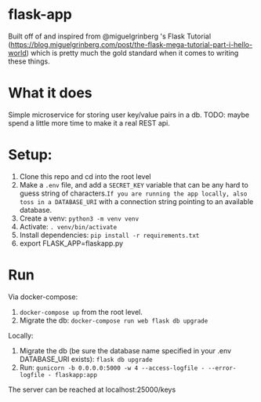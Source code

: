 # flask-app

Built off of and inspired from @miguelgrinberg 's Flask Tutorial (https://blog.miguelgrinberg.com/post/the-flask-mega-tutorial-part-i-hello-world) which is pretty much the gold standard when it comes to writing these things.

# What it does
Simple microservice for storing user key/value pairs in a db. TODO: maybe spend a little more time to make it a real REST api.

# Setup:

1. Clone this repo and cd into the root level
2. Make a `.env` file, and add a `SECRET_KEY` variable that can be any hard to guess string of characters.`If you are running the app locally, also toss in a DATABASE_URI` with a connection string pointing to an available database.
3. Create a venv: `python3 -m venv venv`
4. Activate: `. venv/bin/activate`
5. Install dependencies: `pip install -r requirements.txt`
3. export FLASK_APP=flaskapp.py

# Run
Via docker-compose:

1. `docker-compose up` from the root level.
2. Migrate the db: `docker-compose run web flask db upgrade`

Locally:
1. Migrate the db (be sure the database name specified in your .env DATABASE_URI exists): `flask db upgrade`
2. Run: `gunicorn -b 0.0.0.0:5000 -w 4 --access-logfile - --error-logfile - flaskapp:app`


The server can be reached at localhost:25000/keys
